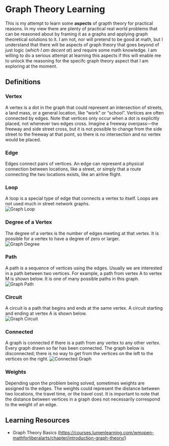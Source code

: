 
# Graph Theory Learning

This is my attempt to learn some **aspects** of grapth theory for practical reasons. In my view there are plenty of practical real world problems that can be reasoned about by framing it as a graphs and applying graph theoretical solutions to it. I am not, nor will pretend to be good at math, but I understand that there will be aspects of graph theory that goes beyond of just logic (*which I am decent at*) and require some math knowledge. I am willing to do a serious attempt at learning this aspects if this will enable me to unlock the reasoning for the specifc graph theory aspect that I am exploring at the moment.

## Definitions

### Vertex

A vertex is a dot in the graph that could represent an intersection of streets, a land mass, or a general location, like “work” or “school”. Vertices are often connected by edges. Note that vertices only occur when a dot is explicitly placed, not whenever two edges cross. Imagine a freeway overpass—the freeway and side street cross, but it is not possible to change from the side street to the freeway at that point, so there is no intersection and no vertex would be placed.

### Edge

Edges connect pairs of vertices. An edge can represent a physical connection between locations, like a street, or simply that a route connecting the two locations exists, like an airline flight.

### Loop

A loop is a special type of edge that connects a vertex to itself. Loops are not used much in street network graphs.  
![Graph Loop](https://s3-us-west-2.amazonaws.com/courses-images-archive-read-only/wp-content/uploads/sites/282/2016/01/20155118/Fig2_5_7.png "Graph Loop")

### Degree of a Vertex

The degree of a vertex is the number of edges meeting at that vertex. It is possible for a vertex to have a degree of zero or larger.  
![Graph Degree](https://s3-us-west-2.amazonaws.com/courses-images-archive-read-only/wp-content/uploads/sites/282/2016/01/20155120/Fig2_5_11.png "Graph Degree")

### Path

A path is a sequence of vertices using the edges. Usually we are interested in a path between two vertices. For example, a path from vertex A to vertex M is shown below. It is one of many possible paths in this graph.
![Graph Path](https://s3-us-west-2.amazonaws.com/courses-images-archive-read-only/wp-content/uploads/sites/282/2016/01/20155122/Fig2_5_13.png "Graph Path")

### Circuit

A circuit is a path that begins and ends at the same vertex. A circuit starting and ending at vertex A is shown below.  
![Graph Circuit](https://s3-us-west-2.amazonaws.com/courses-images-archive-read-only/wp-content/uploads/sites/282/2016/01/20155123/Fig2_5_14.png "Graph Circuit")

### Connected

A graph is connected if there is a path from any vertex to any other vertex. Every graph drawn so far has been connected. The graph below is disconnected; there is no way to get from the vertices on the left to the vertices on the right.
![Connected Graph](https://s3-us-west-2.amazonaws.com/courses-images-archive-read-only/wp-content/uploads/sites/282/2016/01/20155124/Fig2_5_15.png "Connected Graph")

### Weights

Depending upon the problem being solved, sometimes weights are assigned to the edges. The weights could represent the distance between two locations, the travel time, or the travel cost. It is important to note that the distance between vertices in a graph does not necessarily correspond to the weight of an edge.

## Learning Resources

- Graph Theory Basics (<https://courses.lumenlearning.com/wmopen-mathforliberalarts/chapter/introduction-graph-theory/>)
